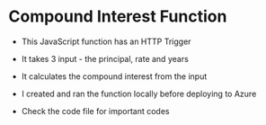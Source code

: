 # Compound Interest Function

- This JavaScript function has an HTTP Trigger

- It takes 3 input - the principal, rate and years

- It calculates the compound interest from the input

- I created and ran the function locally before deploying to Azure 

- Check the code file for important codes

 